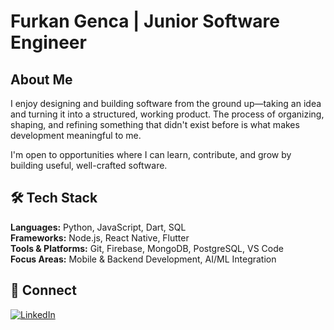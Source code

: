 # Furkan Genca | Junior Software Engineer

## About Me
I enjoy designing and building software from the ground up—taking an idea and turning it into a structured, working product. The process of organizing, shaping, and refining something that didn't exist before is what makes development meaningful to me.

I'm open to opportunities where I can learn, contribute, and grow by building useful, well-crafted software.

## 🛠️ Tech Stack
**Languages:** Python, JavaScript, Dart, SQL  
**Frameworks:** Node.js, React Native, Flutter  
**Tools & Platforms:** Git, Firebase, MongoDB, PostgreSQL, VS Code  
**Focus Areas:** Mobile & Backend Development, AI/ML Integration

## 🔗 Connect
[![LinkedIn](https://img.shields.io/badge/LinkedIn-Connect-blue?style=flat-square&logo=linkedin)](https://www.linkedin.com/in/furkangenca/)
